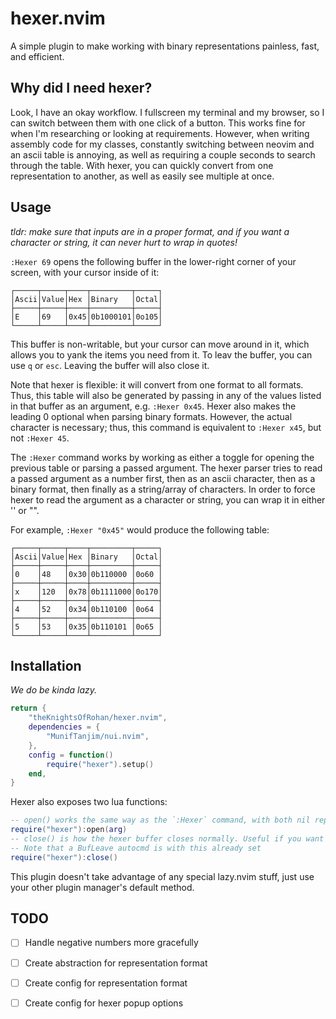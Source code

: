 # hexer.nvim

A simple plugin to make working with binary representations painless, fast, and efficient.

## Why did I need hexer?

Look, I have an okay workflow. I fullscreen my terminal and my browser, so I can switch between them with one click of a button. This works fine for when I'm researching or looking at requirements. However, when writing assembly code for my classes, constantly switching between neovim and an ascii table is annoying, as well as requiring a couple seconds to search through the table. With hexer, you can quickly convert from one representation to another, as well as easily see multiple at once.

## Usage
*tldr: make sure that inputs are in a proper format, and if you want a character or string, it can never hurt to wrap in quotes!*

`:Hexer 69` opens the following buffer in the lower-right corner of your screen, with your cursor inside of it:

```
┌─────┬─────┬────┬─────────┬─────┐
│Ascii│Value│Hex │Binary   │Octal│
├─────┼─────┼────┼─────────┼─────┤
│E    │69   │0x45│0b1000101│0o105│
└─────┴─────┴────┴─────────┴─────┘
```

This buffer is non-writable, but your cursor can move around in it, which allows you to yank the items you need from it. To leav the buffer, you can use `q` or `esc`. Leaving the buffer will also close it.

Note that hexer is flexible: it will convert from one format to all formats. Thus, this table will also be generated by passing in any of the values listed in that buffer as an argument, e.g. `:Hexer 0x45`. Hexer also makes the leading 0 optional when parsing binary formats. However, the actual character is necessary; thus, this command is equivalent to `:Hexer x45`, but not `:Hexer 45`.

The `:Hexer` command works by working as either a toggle for opening the previous table or parsing a passed argument. The hexer parser tries to read a passed argument as a number first, then as an ascii character, then as a binary format, then finally as a string/array of characters. In order to force hexer to read the argument as a character or string, you can wrap it in either '' or "".

For example, `:Hexer "0x45"` would produce the following table:
```
┌─────┬─────┬────┬─────────┬─────┐
│Ascii│Value│Hex │Binary   │Octal│
├─────┼─────┼────┼─────────┼─────┤
│0    │48   │0x30│0b110000 │0o60 │
├─────┼─────┼────┼─────────┼─────┤
│x    │120  │0x78│0b1111000│0o170│
├─────┼─────┼────┼─────────┼─────┤
│4    │52   │0x34│0b110100 │0o64 │
├─────┼─────┼────┼─────────┼─────┤
│5    │53   │0x35│0b110101 │0o65 │
└─────┴─────┴────┴─────────┴─────┘
```

## Installation
*We do be kinda lazy.*

```lua
return {
    "theKnightsOfRohan/hexer.nvim",
    dependencies = {
        "MunifTanjim/nui.nvim",
    },
    config = function()
        require("hexer").setup()
    end,
}
```

Hexer also exposes two lua functions:
```lua
-- open() works the same way as the `:Hexer` command, with both nil representing no argument.
require("hexer"):open(arg)
-- close() is how the hexer buffer closes normally. Useful if you want to remap your own close keys.
-- Note that a BufLeave autocmd is with this already set
require("hexer"):close()
```

This plugin doesn't take advantage of any special lazy.nvim stuff, just use your other plugin manager's default method.

## TODO
- [ ] Handle negative numbers more gracefully
- [ ] Create abstraction for representation format
- [ ] Create config for representation format
- [ ] Create config for hexer popup options

